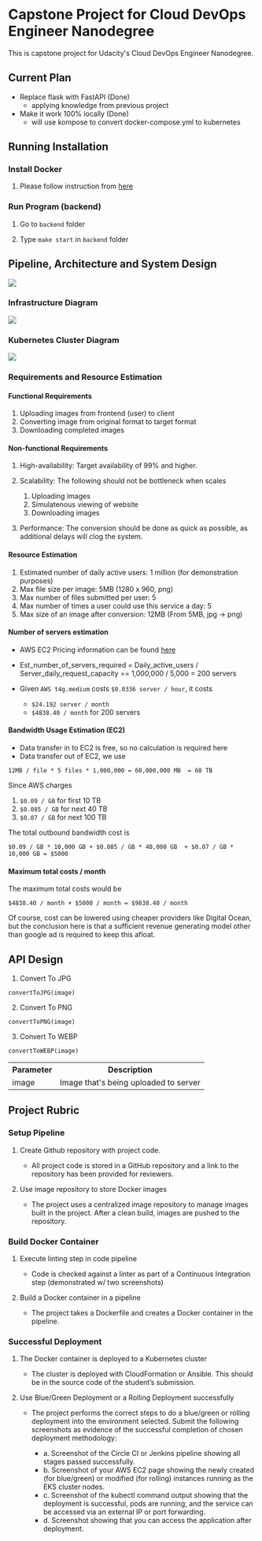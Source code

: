 # Capstone Project for Cloud DevOps Engineer Nanodegree

This is capstone project for Udacity's Cloud DevOps Engineer Nanodegree. 

## Current Plan

- Replace flask with FastAPI (Done)
  - applying knowledge from previous project
- Make it work 100% locally (Done)
  - will use kompose to convert docker-compose.yml to kubernetes

## Running Installation

### Install Docker

1. Please follow instruction from [here](https://docs.docker.com/get-docker/)

### Run Program (backend)

1. Go to `backend` folder

2. Type `make start` in `backend` folder

## Pipeline, Architecture and System Design

<img src="https://user-images.githubusercontent.com/6856382/219821091-e647fe37-0c6f-40ec-a483-2ee99b91ae1d.png"/>

### Infrastructure Diagram

<img src="https://user-images.githubusercontent.com/6856382/229294233-491937b2-ad4b-4a22-af8c-f3bb5666fa20.jpeg"/> 

### Kubernetes Cluster Diagram

<img src="https://user-images.githubusercontent.com/6856382/229297085-f003ce51-4c14-4879-843d-4c30682aabd0.jpeg"/>

### Requirements and Resource Estimation

#### Functional Requirements
1. Uploading images from frontend (user) to client
2. Converting image from original format to target format
3. Downloading completed images

#### Non-functional Requirements
1. High-availability: Target availability of 99% and higher.
2. Scalability: The following should not be bottleneck when scales
    1. Uploading images
    2. Simulatenous viewing of website
    3. Downloading images

3. Performance: The conversion should be done as quick as possible, as additional delays will clog the system.

#### Resource Estimation
1. Estimated number of daily active users: 1 million (for demonstration purposes)
2. Max file size per image: 5MB (1280 x 960, png)
3. Max number of files submitted per user: 5
4. Max number of times a user could use this service a day: 5
5. Max size of an image after conversion: 12MB (From 5MB, jpg -> png)

#### Number of servers estimation

- AWS EC2 Pricing information can be found [here](https://aws.amazon.com/ec2/pricing/on-demand/)

- Est_number_of_servers_required = Daily_active_users / Server_daily_request_capacity == 1,000,000 / 5,000 = 200 servers

- Given `AWS t4g.medium` costs `$0.0336 server / hour`, it costs
    - `$24.192 server / month`
    - `$4838.40 / month` for 200 servers

#### Bandwidth Usage Estimation (EC2)

- Data transfer in to EC2 is free, so no calculation is required here
- Data transfer out of EC2, we use

```
12MB / file * 5 files * 1,000,000 = 60,000,000 MB  = 60 TB
```

Since AWS charges

1. `$0.09 / GB` for first 10 TB
2. `$0.085 / GB` for next 40 TB
3. `$0.07 / GB` for next 100 TB

The total outbound bandwidth cost is

```
$0.09 / GB * 10,000 GB + $0.085 / GB * 40,000 GB  + $0.07 / GB * 10,000 GB = $5000
```

#### Maximum total costs / month

The maximum total costs would be 

```
$4838.40 / month + $5000 / month = $9838.40 / month
```

Of course, cost can be lowered using cheaper providers like Digital Ocean, but the conclusion here is that a sufficient revenue generating model other than google ad is required to keep this afloat.

## API Design

1. Convert To JPG

```
convertToJPG(image)
```

2. Convert To PNG

```
convertToPNG(image)
```

3. Convert To WEBP

```
convertToWEBP(image)
```

<table>
    <tbody>
        <tr>
            <th>Parameter</th>
            <th>Description</th>
        </tr>
        <tr>
            <td>image</td>
            <td>Image that's being uploaded to server</td>
        </tr>
    </tbody>
</table>

## Project Rubric

### Setup Pipeline

1. Create Github repository with project code.
    - All project code is stored in a GitHub repository and a link to the repository has been provided for reviewers.

2. Use image repository to store Docker images
    - The project uses a centralized image repository to manage images built in the project. After a clean build, images are pushed to the repository.


### Build Docker Container

1. Execute linting step in code pipeline
    - Code is checked against a linter as part of a Continuous Integration step (demonstrated w/ two screenshots)

2. Build a Docker container in a pipeline
    - The project takes a Dockerfile and creates a Docker container in the pipeline.

### Successful Deployment

1. The Docker container is deployed to a Kubernetes cluster
    - The cluster is deployed with CloudFormation or Ansible. This should be in the source code of the student’s submission.

2. Use Blue/Green Deployment or a Rolling Deployment successfully
    - The project performs the correct steps to do a blue/green or rolling deployment into the environment selected. Submit the following screenshots as evidence of the successful completion of chosen deployment methodology:

        - a. Screenshot of the Circle CI or Jenkins pipeline showing all stages passed successfully.
        - b. Screenshot of your AWS EC2 page showing the newly created (for blue/green) or modified (for rolling) instances running as the EKS cluster nodes.
        - c. Screenshot of the kubectl command output showing that the deployment is successful, pods are running, and the service can be accessed via an external IP or port forwarding.
        - d. Screenshot showing that you can access the application after deployment.
